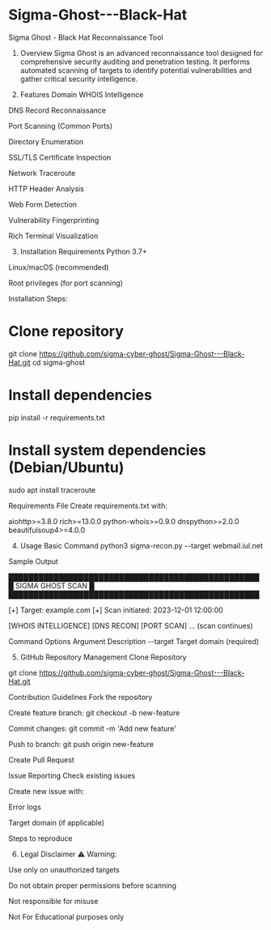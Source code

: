 # Sigma-Ghost---Black-Hat
Sigma Ghost - Black Hat Reconnaissance Tool

1. Overview
Sigma Ghost is an advanced reconnaissance tool designed for comprehensive security auditing and penetration testing. It performs automated scanning of targets to identify potential vulnerabilities and gather critical security intelligence.

2. Features
Domain WHOIS Intelligence

DNS Record Reconnaissance

Port Scanning (Common Ports)

Directory Enumeration

SSL/TLS Certificate Inspection

Network Traceroute

HTTP Header Analysis

Web Form Detection

Vulnerability Fingerprinting

Rich Terminal Visualization

3. Installation
Requirements
Python 3.7+

Linux/macOS (recommended)

Root privileges (for port scanning)

Installation Steps:

# Clone repository
git clone https://github.com/sigma-cyber-ghost/Sigma-Ghost---Black-Hat.git
cd sigma-ghost

# Install dependencies
pip install -r requirements.txt

# Install system dependencies (Debian/Ubuntu)
sudo apt install traceroute

Requirements File
Create requirements.txt with:

aiohttp>=3.8.0
rich>=13.0.0
python-whois>=0.9.0
dnspython>=2.0.0
beautifulsoup4>=4.0.0

4. Usage
Basic Command
python3 sigma-recon.py --target webmail.iul.net

Sample Output

██████████████████████████████████████████████████
█               SIGMA GHOST SCAN                █
██████████████████████████████████████████████████

[+] Target: example.com
[+] Scan initiated: 2023-12-01 12:00:00

[WHOIS INTELLIGENCE]
[DNS RECON]
[PORT SCAN]
... (scan continues)

Command Options
Argument	Description
--target	Target domain (required)

5. GitHub Repository Management
Clone Repository

git clone https://github.com/sigma-cyber-ghost/Sigma-Ghost---Black-Hat.git

Contribution Guidelines
Fork the repository

Create feature branch: git checkout -b new-feature

Commit changes: git commit -m 'Add new feature'

Push to branch: git push origin new-feature

Create Pull Request

Issue Reporting
Check existing issues

Create new issue with:

Error logs

Target domain (if applicable)

Steps to reproduce

6. Legal Disclaimer
⚠️ Warning:

Use only on unauthorized targets

Do not obtain proper permissions before scanning

Not responsible for misuse

Not For Educational purposes only

